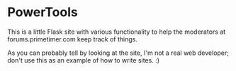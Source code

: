 PowerTools
==========

This is a little Flask site with various functionality to help the moderators at forums.primetimer.com keep track of things.

As you can probably tell by looking at the site, I'm not a real web developer; don't use this as an example of how to write sites. :)
